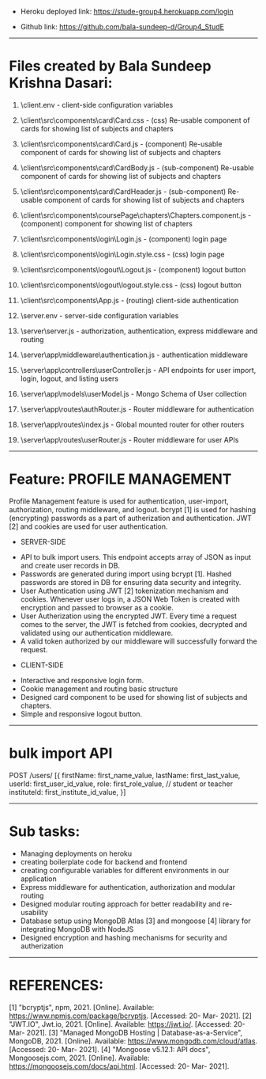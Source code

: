 - Heroku deployed link: https://stude-group4.herokuapp.com/login

- Github link: https://github.com/bala-sundeep-d/Group4_StudE

-------------------------------------------------------------------

# Files created by Bala Sundeep Krishna Dasari:

1. \client\.env - client-side configuration variables

2. \client\src\components\card\Card.css - (css) Re-usable component of cards for showing list of subjects and chapters

3. \client\src\components\card\Card.js - (component) Re-usable component of cards for showing list of subjects and chapters

4. \client\src\components\card\CardBody.js - (sub-component) Re-usable component of cards for showing list of subjects and chapters

5. \client\src\components\card\CardHeader.js - (sub-component) Re-usable component of cards for showing list of subjects and chapters

6. \client\src\components\coursePage\chapters\Chapters.component.js - (component) component for showing list of chapters
7. \client\src\components\login\Login.js - (component) login page

8. \client\src\components\login\Login.style.css - (css) login page

9. \client\src\components\logout\Logout.js - (component) logout button

10. \client\src\components\logout\logout.style.css - (css) logout button

11. \client\src\components\App.js - (routing) client-side authentication

12. \server\.env - server-side configuration variables

13. \server\server.js - authorization, authentication, express middleware and routing

14. \server\app\middleware\authentication.js - authentication middleware

15. \server\app\controllers\userController.js - API endpoints for user import, login, logout, and listing users

16. \server\app\models\userModel.js - Mongo Schema of User collection

17. \server\app\routes\authRouter.js - Router middleware for authentication

18. \server\app\routes\index.js - Global mounted router for other routers

19. \server\app\routes\userRouter.js - Router middleware for user APIs

---------------------------------------------------------------------

# Feature: PROFILE MANAGEMENT

Profile Management feature is used for authentication, user-import, authorization, routing middleware, and logout.
bcrypt [1] is used for hashing (encrypting) passwords as a part of autherization and authentication.
JWT [2] and cookies are used for user authentication.

* SERVER-SIDE

- API to bulk import users. This endpoint accepts array of JSON as input and create user records in DB.
- Passwords are generated during import using bcrypt [1]. Hashed passwords are stored in DB for ensuring data security and integrity.
- User Authentication using JWT [2] tokenization mechanism and cookies. Whenever user logs in, a JSON Web Token is created with encryption and passed to browser as a cookie.
- User Autherization using the encrypted JWT. Every time a request comes to the server, the JWT is fetched from cookies, decrypted and validated using our authentication middleware.
- A valid token authorized by our middleware will successfully forward the request.

* CLIENT-SIDE

- Interactive and responsive login form.
- Cookie management and routing basic structure
- Designed card component to be used for showing list of subjects and chapters.
- Simple and responsive logout button.

----------------------------------------------------------------------

# bulk import API

POST /users/
[{
    firstName: first_name_value,
    lastName: first_last_value,
    userId: first_user_id_value,
    role: first_role_value, // student or teacher
    instituteId: first_institute_id_value,
}]

----------------------------------------------------------------------

# Sub tasks:

- Managing deployments on heroku
- creating boilerplate code for backend and frontend
- creating configurable variables for different environments in our application
- Express middleware for authentication, authorization and modular routing
- Designed modular routing approach for better readability and re-usability
- Database setup using MongoDB Atlas [3] and mongoose [4] library for integrating MongoDB with NodeJS
- Designed encryption and hashing mechanisms for security and autherization

------------------------------------------------------------------------

# REFERENCES:

[1] "bcryptjs", npm, 2021. [Online]. Available: https://www.npmjs.com/package/bcryptjs. [Accessed: 20- Mar- 2021].
[2] "JWT.IO", Jwt.io, 2021. [Online]. Available: https://jwt.io/. [Accessed: 20- Mar- 2021].
[3] "Managed MongoDB Hosting | Database-as-a-Service", MongoDB, 2021. [Online]. Available: https://www.mongodb.com/cloud/atlas. [Accessed: 20- Mar- 2021].
[4] "Mongoose v5.12.1: API docs", Mongoosejs.com, 2021. [Online]. Available: https://mongoosejs.com/docs/api.html. [Accessed: 20- Mar- 2021].
